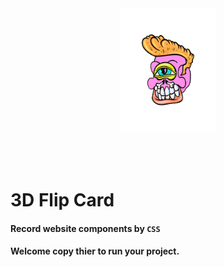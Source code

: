 <div style='margin: auto;width:30%'>
  <a href="https://linktr.ee/evileye0666" target="_blank"><img src="../../Images/Neal.png" alt=""></a>
</div>
<div style='margin: auto'>
  <img src="./Images/3D_Flip_Card.gif" alt="">
</div>
<br/><br/>
<h1>3D Flip Card </h1>
<h4>Record website components by <code>CSS</code></h4>
<h4>Welcome copy thier to run your project.</h4>
<br/>
